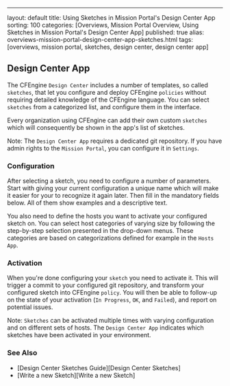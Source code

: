 ---
layout: default
title: Using Sketches in Mission Portal's Design Center App
sorting: 100
categories: [Overviews, Mission Portal Overview, Using Sketches in Mission Portal's Design Center App]
published: true
alias: overviews-mission-portal-design-center-app-sketches.html
tags: [overviews, mission portal, sketches, design center, design center app]

## Design Center App ##

The CFEngine `Design Center` includes a number of templates, so called `sketches`, that let you configure and deploy CFEngine `policies` without requiring detailed knowledge of the CFEngine language. You can select `sketches` from a categorized list, and configure them in the interface.

Every organization using CFEngine can add their own custom `sketches` which will consequently be shown in the app's list of sketches.

Note: The `Design Center App` requires a dedicated git repository. If you have admin rights to the `Mission Portal`, you can configure it in `Settings`.

### Configuration ###

After selecting a sketch, you need to configure a number of parameters. Start with giving your current configuration a unique name which will make it easier for your to recognize it again later. Then fill in the mandatory fields below. All of them show examples and a descriptive text.

You also need to define the hosts you want to activate your configured sketch on. You can select host categories of varying size by following the step-by-step selection presented in the drop-down menus. These categories are based on categorizations defined for example in the `Hosts App`.

### Activation ###

When you're done configuring your `sketch` you need to activate it. This will trigger a commit to your configured git repository, and transform your configured sketch into CFEngine `policy`. You will then be able to follow-up on the state of your activation (`In Progress`, `OK`, and `Failed`), and report on potential issues.

Note: `Sketches` can be activated multiple times with varying configuration and on different sets of hosts. The `Design Center App` indicates which sketches have been activated in your environment.


### See Also ###

* [Design Center Sketches Guide][Design Center Sketches]
* [Write a new Sketch][Write a new Sketch]

